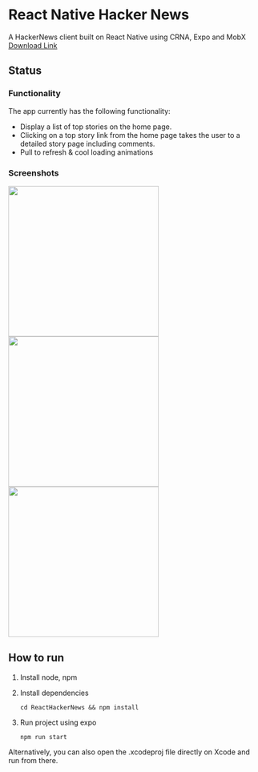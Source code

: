 # React Native Hacker News

A HackerNews client built on React Native using CRNA, Expo and MobX
[Download Link](https://exp.host/@gejose/hacker-news)

## Status

### Functionality 
The app currently has the following functionality:

- Display a list of top stories on the home page.
- Clicking on a top story link from the home page takes the user to a detailed story page including comments.
- Pull to refresh & cool loading animations

### Screenshots
<img src="https://raw.githubusercontent.com/G2Jose/ReactHackerNews/master/screenshots/headlines.png" width="300" />
<img src="https://raw.githubusercontent.com/G2Jose/ReactHackerNews/master/screenshots/story.png" width="300" />
<img src="https://raw.githubusercontent.com/G2Jose/ReactHackerNews/master/screenshots/video.gif" width="300" />

## How to run
1. Install node, npm
2. Install dependencies

    ```
    cd ReactHackerNews && npm install
    ```

3. Run project using expo
    
    ```
    npm run start
    ```

Alternatively, you can also open the .xcodeproj file directly on Xcode and run from there.
